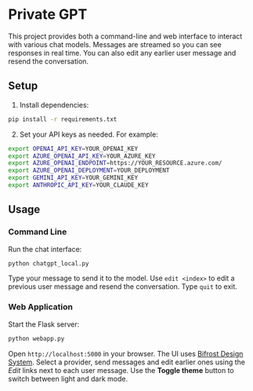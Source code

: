 # Private GPT

This project provides both a command-line and web interface to interact with various chat models. Messages are streamed so you can see responses in real time. You can also edit any earlier user message and resend the conversation.

## Setup

1. Install dependencies:

```bash
pip install -r requirements.txt
```

2. Set your API keys as needed. For example:

```bash
export OPENAI_API_KEY=YOUR_OPENAI_KEY
export AZURE_OPENAI_API_KEY=YOUR_AZURE_KEY
export AZURE_OPENAI_ENDPOINT=https://YOUR_RESOURCE.azure.com/
export AZURE_OPENAI_DEPLOYMENT=YOUR_DEPLOYMENT
export GEMINI_API_KEY=YOUR_GEMINI_KEY
export ANTHROPIC_API_KEY=YOUR_CLAUDE_KEY
```

## Usage

### Command Line

Run the chat interface:

```bash
python chatgpt_local.py
```

Type your message to send it to the model. Use `edit <index>` to edit a previous user message and resend the conversation. Type `quit` to exit.

### Web Application

Start the Flask server:

```bash
python webapp.py
```

Open `http://localhost:5000` in your browser. The UI uses [Bifrost Design System](https://bifrost.intility.com/). Select a provider, send messages and edit earlier ones using the *Edit* links next to each user message.
Use the **Toggle theme** button to switch between light and dark mode.
